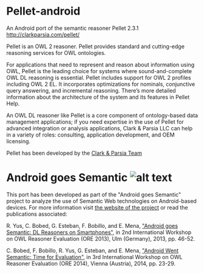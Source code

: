 # Pellet-android

An Android port of the semantic reasoner Pellet 2.3.1 http://clarkparsia.com/pellet/

Pellet is an OWL 2 reasoner. Pellet provides standard and cutting-edge reasoning services for OWL ontologies.

For applications that need to represent and reason about information using OWL, Pellet is the leading choice for systems where sound-and-complete OWL DL reasoning is essential. Pellet includes support for OWL 2 profiles including OWL 2 EL. It incorporates optimizations for nominals, conjunctive query answering, and incremental reasoning. There’s more detailed information about the architecture of the system and its features in Pellet Help.

An OWL DL reasoner like Pellet is a core component of ontology-based data management applications; if you need expertise in the use of Pellet for advanced integration or analysis applications, Clark & Parsia LLC can help in a variety of roles: consulting, application development, and OEM licensing.

Pellet has been developed by the <a href="http://clarkparsia.com/">Clark & Parsia Team</a>


# Android goes Semantic ![alt text](http://sid.cps.unizar.es/AndroidSemantic/img/AndroidSemanticLogoSmall.png "Logo Android")

This port has been developed as part of the "Android goes Semantic" project to analyze the use of Semantic Web technologies on Android-based devices. For more information visit <a href="http://sid.cps.unizar.es/AndroidSemantic/">the website of the project</a> or read the publications associated:

R. Yus, C. Bobed, G. Esteban, F. Bobillo, and E. Mena, <a href="http://ceur-ws.org/Vol-1015/paper_5.pdf">"Android goes Semantic: DL Reasoners on Smartphones"</a>, in 2nd International Workshop on OWL Reasoner Evaluation (ORE 2013), Ulm (Germany), 2013, pp. 46-52.

C. Bobed, F. Bobillo, R. Yus, G. Esteban, and E. Mena, <a href="http://ceur-ws.org/Vol-1207/paper_1.pdf">"Android Went Semantic: Time for Evaluation"</a>, in 3rd International Workshop on OWL Reasoner Evaluation (ORE 2014), Vienna (Austria), 2014, pp. 23-29.

